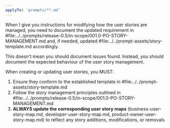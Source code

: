 ```yaml
---
applyTo: 'prompts/**.md'
---
```


When I give you instructions for modifying how the user stories are managed, you need to document the updated requirement in #file:../../prompts/release-0.5/in-scope/001.0-PO-STORY-MANAGEMENT.md and, if needed, updated #file:../../prompt-assets/story-template.md accordingly.

This doesn't mean you should document issues found. Instead, you should document the expected behaviour of the user story management.

When creating or updating user stories, you MUST:

1. Ensure they conform to the established template in #file:../../prompt-assets/story-template.md
2. Follow the story management principles outlined in #file:../../prompts/release-0.5/in-scope/001.0-PO-STORY-MANAGEMENT.md
3. **ALWAYS update the corresponding user story maps** (business-user-story-map.md, developer-user-story-map.md, product-owner-user-story-map.md) to reflect any story additions, modifications, or removals
